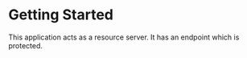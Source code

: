 # Getting Started

This application acts as a resource server. It has an endpoint which is protected.  


